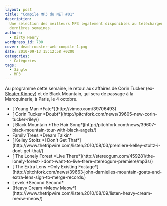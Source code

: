 ```yaml
---
layout: post
title: "Compile MP3 du NET #01"
description:
  Une sélection des meilleurs MP3 légalement disponibles au téléchargement des
  dernières semaines.
authors:
  - Dirty Henry
wordpress_id: 700
cover: dead-rooster-web-compile-1.png
date: 2010-09-13 15:12:58 +0200
categories:
  - Catégories
tags:
  - Single
  - MP3
---
```


Au programme cette semaine, le retour aux affaires de Corin Tucker
(ex-[Sleater Kinney](314)) et de Black Mountain, qui sera de passage à la
Maroquinerie, à Paris, le 4 octobre.

<ul class="polaroids">

<li><div class="polaroid">
[<img369> Young Man
*Fate*](http://vimeo.com/39706493)
</div></li>

<li><div class="polaroid">
[<img370> Corin Tucker
*Doubt*](http://pitchfork.com/news/39605-new-corin-tucker-riley/)
</div></li>

<li><div class="polaroid">
[<img371> Black Mountain
*The Hair Song*](http://pitchfork.com/news/39607-black-mountain-tour-with-black-angels/)
</div></li>

<li><div class="polaroid">
<img372> Family Trees
*Dream Talkin*
</div></li>

<li><div class="polaroid">
[<img373> Kelley Stoltz
*I Don't Get That*](http://www.thetripwire.com/listen/2010/08/03/premiere-kelley-stoltz-i-dont-get-that/)
</div></li>

<li><div class="polaroid">
[<img374> The Lonely Forest
*Live There*](http://stereogum.com/459281/the-lonely-forest-i-dont-want-to-live-there-stereogum-premiere/mp3s/)
</div></li>

<li><div class="polaroid">
[<img375> The Extra Lens
*Only Existing Footage*](http://pitchfork.com/news/39663-john-darnielles-mountain-goats-and-extra-lens-sign-to-merge-records/)
</div></li>

<li><div class="polaroid">
<img376> Levek
*Second Second*
</div></li>

<li><div class="polaroid">
[<img377>Heavy Cream
*Meow Meow*](http://www.thetripwire.com/listen/2010/08/09/listen-heavy-cream-meow-meow/)
</div></li>

</ul>
